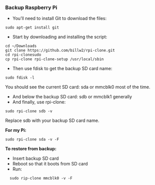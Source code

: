 ### Backup Raspberry Pi

- You’ll need to install Git to download the files:

```
sudo apt-get install git
```

- Start by downloading and installing the script:

```
cd ~/Downloads
git clone https://github.com/billw2/rpi-clone.git  
cd rpi-clonesudo 
cp rpi-clone rpi-clone-setup /usr/local/sbin
```

- Then use fdisk to get the backup SD card name:

```
sudo fdisk -l
```

You should see the current SD card: sda or mmcblk0 most of the time.

- And below the backup SD card: sdb or mmcblk1 generally
- And finally, use rpi-clone:

```
sudo rpi-clone sdb -v
```

Replace sdb with your backup SD card name.

**For my Pi:**

```
sudo rpi-clone sda -v -F
```

**To restore from backup:**

- Insert backup SD card
- Reboot so that it boots from SD card
- Run:   
```
  sudo rip-clone mmcblk0 -v -F
```
